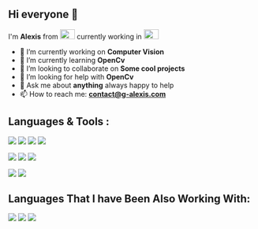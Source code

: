 ## Hi everyone 👋

I'm **Alexis** from <img src="https://emojipedia-us.s3.dualstack.us-west-1.amazonaws.com/thumbs/120/google/241/flag-france_1f1eb-1f1f7.png" width="30" height="20" /> currently working in <img src="https://emojipedia-us.s3.dualstack.us-west-1.amazonaws.com/thumbs/120/google/241/flag-south-korea_1f1f0-1f1f7.png" width="30" height="20" />

- 🔭 I’m currently working on **Computer Vision** 
- 🌱 I’m currently learning **OpenCv**
- 👯 I’m looking to collaborate on **Some cool projects**
- 🤔 I’m looking for help with **OpenCv**
- 💬 Ask me about **anything** always happy to help
- 📫 How to reach me: **contact@g-alexis.com**

## **Languages & Tools :**

<img src="https://img.shields.io/badge/html5%20-%23E34F26.svg?&style=for-the-badge&logo=html5&logoColor=white"/> <img src="https://img.shields.io/badge/css3%20-%231572B6.svg?&style=for-the-badge&logo=css3&logoColor=white"/> <img src="https://img.shields.io/badge/javascript%20-%23323330.svg?&style=for-the-badge&logo=javascript&logoColor=%23F7DF1E"/> <img src="https://img.shields.io/badge/typescript%20-%23323330.svg?&style=for-the-badge&logo=typescript&logoColor=blue"/> 

<img src="https://img.shields.io/badge/mysql-%2300f.svg?&style=for-the-badge&logo=mysql&logoColor=white"/> <img src ="https://img.shields.io/badge/postgres-%23316192.svg?&style=for-the-badge&logo=postgresql&logoColor=white"/> <img src="https://img.shields.io/badge/apache%20-%23D42029.svg?&style=for-the-badge&logo=apache&logoColor=white"/>

<img src="https://img.shields.io/badge/git%20-%23F05033.svg?&style=for-the-badge&logo=git&logoColor=white"/> <img src="https://img.shields.io/badge/github%20-%23121011.svg?&style=for-the-badge&logo=github&logoColor=white"/> 

## **Languages That I have Been Also Working With:**

<img src="https://img.shields.io/badge/php-%23777BB4.svg?&style=for-the-badge&logo=php&logoColor=white"/> <img src="https://img.shields.io/badge/c%23%20-%23239120.svg?&style=for-the-badge&logo=c-sharp&logoColor=white"/> <img src="https://img.shields.io/badge/python%20-%2314354C.svg?&style=for-the-badge&logo=python&logoColor=white"/>
